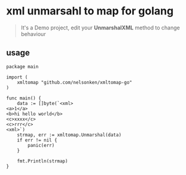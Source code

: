 # xml unmarsahl to map for golang

>It's a Demo project, edit your __UnmarshalXML__ method to change behaviour

## usage

```golang
package main

import (
    xmltomap "github.com/nelsonken/xmltomap-go"
)

func main() {
    data := []byte(`<xml>
<a>1</a>
<b>hi hello world</b>
<c>xxxx</c>
<c>rrr</c>
<xml>`)
    strmap, err := xmltomap.Unmarshal(data)
    if err != nil {
        panic(err)
    }

    fmt.Println(strmap)
}
```
